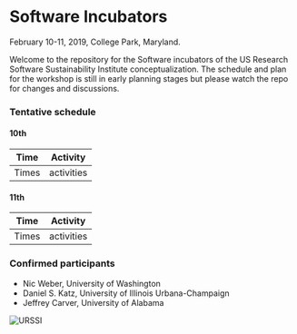 # Software Incubators

February 10-11, 2019, College Park, Maryland. 

Welcome to the repository for the Software incubators of the US Research Software Sustainability Institute conceptualization. The schedule and plan for the workshop is still in early planning stages but please watch the repo for changes and discussions.

### Tentative schedule

#### 10th

| Time    | Activity                           |
|---------|------------------------------------|
| Times   | activities                         |


#### 11th 
| Time    | Activity                           |
|---------|------------------------------------|
| Times   | activities                         |
  
### Confirmed participants

- Nic Weber, University of Washington 
- Daniel S. Katz, University of Illinois Urbana-Champaign
- Jeffrey Carver, University of Alabama



![URSSI](https://i.imgur.com/wY1qvuE.png)
